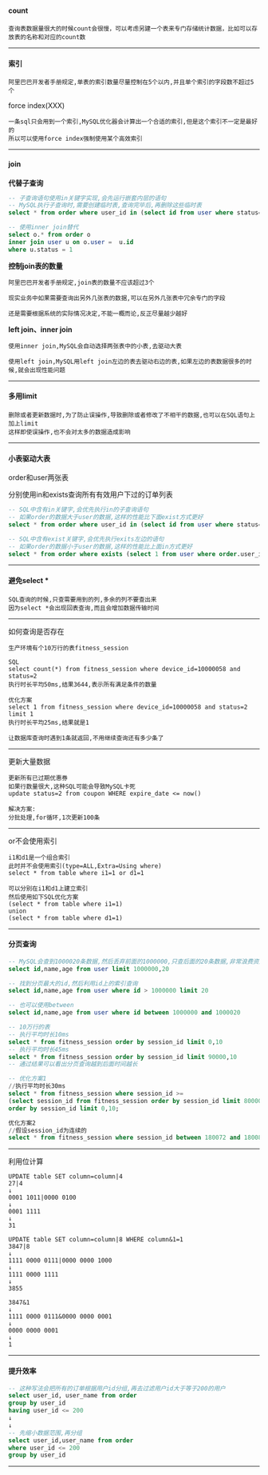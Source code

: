 #### count

```
查询表数据量很大的时候count会很慢，可以考虑另建一个表来专门存储统计数据，比如可以存放表的名称和对应的count数
```



---

#### 索引

```
阿里巴巴开发者手册规定,单表的索引数量尽量控制在5个以内,并且单个索引的字段数不超过5个
```

force index(XXX)

```
一条sql只会用到一个索引,MySQL优化器会计算出一个合适的索引,但是这个索引不一定是最好的
所以可以使用force index强制使用某个高效索引
```



---



#### join

**代替子查询**

```sql
-- 子查询语句使用in关键字实现,会先运行嵌套内层的语句
-- MySQL执行子查询时,需要创建临时表,查询完毕后,再删除这些临时表
select * from order where user_id in (select id from user where status=1)

-- 使用inner join替代
select o.* from order o
inner join user u on o.user =  u.id
where u.status = 1
```

**控制join表的数量**

```
阿里巴巴开发者手册规定,join表的数量不应该超过3个

现实业务中如果需要查询出另外几张表的数据,可以在另外几张表中冗余专门的字段

还是需要根据系统的实际情况决定,不能一概而论,反正尽量越少越好
```

**left join、inner join**

```
使用inner join,MySQL会自动选择两张表中的小表,去驱动大表

使用left join,MySQL用left join左边的表去驱动右边的表,如果左边的表数据很多的时候,就会出现性能问题
```





---

#### 多用limit

```
删除或者更新数据时,为了防止误操作,导致删除或者修改了不相干的数据,也可以在SQL语句上加上limit
这样即使误操作,也不会对太多的数据造成影响
```



---

#### 小表驱动大表

order和user两张表

分别使用in和exists查询所有有效用户下过的订单列表

```sql
-- SQL中含有in关键字,会优先执行in的子查询语句
-- 如果order的数据大于user的数据,这样的性能比下面exist方式更好
select * from order where user_id in (select id from user where status=1)

-- SQL中含有exist关键字,会优先执行exits左边的语句
-- 如果order的数据小于user的数据,这样的性能比上面in方式更好
select * from order where exists (select 1 from user where order.user_id = user.id and status=1)
```



---

#### 避免select *

```
SQL查询的时候,只查需要用到的列,多余的列不要查出来
因为select *会出现回表查询,而且会增加数据传输时间
```



---

如何查询是否存在

    生产环境有个10万行的表fitness_session
    
    SQL
    select count(*) from fitness_session where device_id=10000058 and status=2
    执行时长平均50ms,结果3644,表示所有满足条件的数量
    
    优化方案
    select 1 from fitness_session where device_id=10000058 and status=2 limit 1
    执行时长平均25ms,结果就是1
    
    让数据库查询时遇到1条就返回,不用继续查询还有多少条了

---

更新大量数据

    更新所有已过期优惠券
    如果行数量很大,这种SQL可能会导致MySQL卡死
    update status=2 from coupon WHERE expire_date <= now()
    
    解决方案:
    分批处理,for循环,1次更新100条

---

or不会使用索引

    i1和d1是一个组合索引
    此时并不会使用索引(type=ALL,Extra=Using where)
    select * from table where i1=1 or d1=1
    
    可以分别在i1和d1上建立索引
    然后使用如下SQL优化方案
    (select * from table where i1=1)
    union
    (select * from table where d1=1)

---



#### 分页查询

```sql
-- MySQL会查到1000020条数据,然后丢弃前面的1000000,只查后面的20条数据,非常浪费资源
select id,name,age from user limit 1000000,20

-- 找到分页最大的id,然后利用id上的索引查询
select id,name,age from user where id > 1000000 limit 20

-- 也可以使用between
select id,name,age from user where id between 1000000 and 1000020
```



```sql
-- 10万行的表
-- 执行平均时长10ms
select * from fitness_session order by session_id limit 0,10
-- 执行平均时长45ms
select * from fitness_session order by session_id limit 90000,10
-- 通过结果可以看出分页查询越到后面时间越长

-- 优化方案1
//执行平均时长30ms
select * from fitness_session where session_id >=
(select session_id from fitness_session order by session_id limit 80000,1)
order by session_id limit 0,10;

优化方案2
//假设session_id为连续的
select * from fitness_session where session_id between 180072 and 180081;
```

---

利用位计算

    UPDATE table SET column=column|4
    27|4
    ↓
    0001 1011|0000 0100
    ↓
    0001 1111
    ↓
    31
    
    UPDATE table SET column=column|8 WHERE column&1=1
    3847|8
    ↓
    1111 0000 0111|0000 0000 1000
    ↓
    1111 0000 1111
    ↓
    3855
    
    3847&1
    ↓
    1111 0000 0111&0000 0000 0001
    ↓
    0000 0000 0001
    ↓
    1

---



#### 提升效率

```sql
-- 这种写法会把所有的订单根据用户id分组,再去过滤用户id大于等于200的用户
select user_id, user_name from order
group by user_id
having user_id <= 200
↓
↓
-- 先缩小数据范围,再分组
select user_id,user_name from order
where user_id <= 200
group by user_id
```





---



